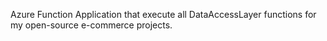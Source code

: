 Azure Function Application that execute all DataAccessLayer functions for my open-source e-commerce projects. 
